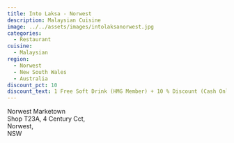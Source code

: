```yaml
---
title: Into Laksa - Norwest
description: Malaysian Cuisine
image: ../../assets/images/intolaksanorwest.jpg
categories:
  - Restaurant
cuisine:
  - Malaysian
region:
  - Norwest
  - New South Wales
  - Australia
discount_pct: 10
discount_text: 1 Free Soft Drink (HMG Member) + 10 % Discount (Cash Only)
---
```

Norwest Marketown\
Shop T23A, 4 Century Cct,\
Norwest,\
NSW

